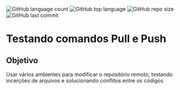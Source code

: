 ![GitHub language count](https://img.shields.io/github/languages/count/Luciopbrito/TestePullEPush)
![GitHub top language](https://img.shields.io/github/languages/top/Luciopbrito/TestePullEPush)
![GitHub repo size](https://img.shields.io/github/repo-size/Luciopbrito/TestePullEPush)
![GitHub last commit](https://img.shields.io/github/last-commit/Luciopbrito/TestePullEPush)
# Testando comandos Pull e Push
## Objetivo
Usar vários ambientes para modificar o repositório remoto, testando incerções de arquivos e solucionando conflitos entre os códigos

